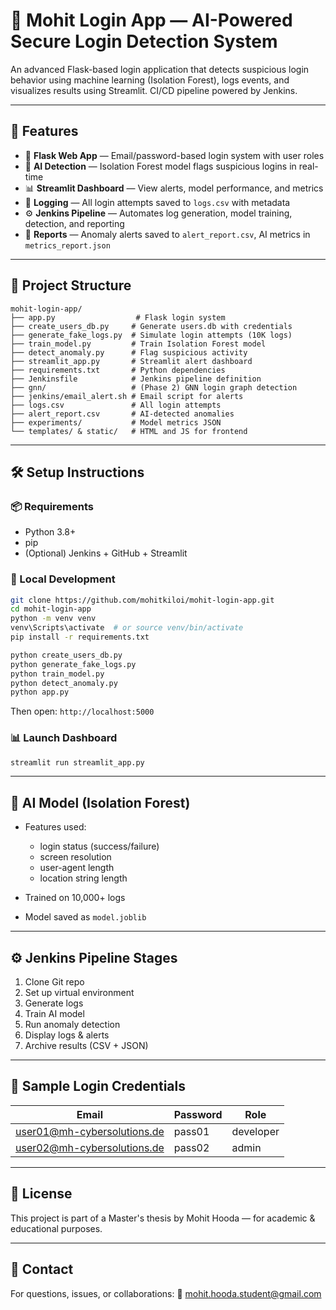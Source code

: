 # 🔐 Mohit Login App — AI-Powered Secure Login Detection System

An advanced Flask-based login application that detects suspicious login behavior using machine learning (Isolation Forest), logs events, and visualizes results using Streamlit. CI/CD pipeline powered by Jenkins.

---

## 🚀 Features

* 🔐 **Flask Web App** — Email/password-based login system with user roles
* 🧠 **AI Detection** — Isolation Forest model flags suspicious logins in real-time
* 📊 **Streamlit Dashboard** — View alerts, model performance, and metrics
* 📁 **Logging** — All login attempts saved to `logs.csv` with metadata
* ⚙️ **Jenkins Pipeline** — Automates log generation, model training, detection, and reporting
* 🧾 **Reports** — Anomaly alerts saved to `alert_report.csv`, AI metrics in `metrics_report.json`

---

## 📂 Project Structure

```
mohit-login-app/
├── app.py                  # Flask login system
├── create_users_db.py     # Generate users.db with credentials
├── generate_fake_logs.py  # Simulate login attempts (10K logs)
├── train_model.py         # Train Isolation Forest model
├── detect_anomaly.py      # Flag suspicious activity
├── streamlit_app.py       # Streamlit alert dashboard
├── requirements.txt       # Python dependencies
├── Jenkinsfile            # Jenkins pipeline definition
├── gnn/                   # (Phase 2) GNN login graph detection
├── jenkins/email_alert.sh # Email script for alerts
├── logs.csv               # All login attempts
├── alert_report.csv       # AI-detected anomalies
├── experiments/           # Model metrics JSON
└── templates/ & static/   # HTML and JS for frontend
```

---

## 🛠️ Setup Instructions

### 📦 Requirements

* Python 3.8+
* pip
* (Optional) Jenkins + GitHub + Streamlit

### 🧪 Local Development

```bash
git clone https://github.com/mohitkiloi/mohit-login-app.git
cd mohit-login-app
python -m venv venv
venv\Scripts\activate  # or source venv/bin/activate
pip install -r requirements.txt

python create_users_db.py
python generate_fake_logs.py
python train_model.py
python detect_anomaly.py
python app.py
```

Then open: `http://localhost:5000`

### 📊 Launch Dashboard

```bash
streamlit run streamlit_app.py
```

---

## 🧠 AI Model (Isolation Forest)

* Features used:

  * login status (success/failure)
  * screen resolution
  * user-agent length
  * location string length
* Trained on 10,000+ logs
* Model saved as `model.joblib`

---

## ⚙️ Jenkins Pipeline Stages

1. Clone Git repo
2. Set up virtual environment
3. Generate logs
4. Train AI model
5. Run anomaly detection
6. Display logs & alerts
7. Archive results (CSV + JSON)

---

## 🔐 Sample Login Credentials

| Email                                                             | Password | Role      |
| ----------------------------------------------------------------- | -------- | --------- |
| [user01@mh-cybersolutions.de](mailto:user01@mh-cybersolutions.de) | pass01   | developer |
| [user02@mh-cybersolutions.de](mailto:user02@mh-cybersolutions.de) | pass02   | admin     |

---

## 📃 License

This project is part of a Master's thesis by Mohit Hooda — for academic & educational purposes.

---

## 🤝 Contact

For questions, issues, or collaborations:
📧 [mohit.hooda.student@gmail.com](mailto:mohit.hooda.student@gmail.com)
